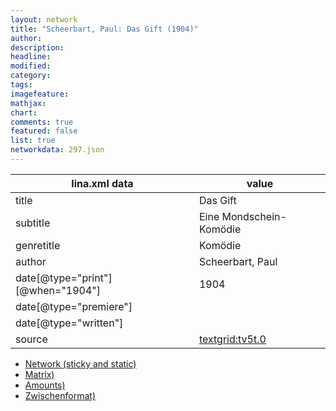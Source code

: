 ```yaml
---
layout: network
title: "Scheerbart, Paul: Das Gift (1904)"
author:
description:
headline:
modified:
category:
tags:
imagefeature: 
mathjax: 
chart: 
comments: true
featured: false
list: true
networkdata: 297.json
---
```

lina.xml data  | value
------------- | -------------
title|Das Gift
subtitle|Eine Mondschein-Komödie
genretitle|Komödie
author|Scheerbart, Paul
date[@type="print"][@when="1904"]|1904
date[@type="premiere"]|
date[@type="written"]|
source|[textgrid:tv5t.0](https://textgridlab.org/1.0/tgcrud-public/rest/textgrid:tv5t.0/data)



* [Network (sticky and static)](/linas/network297)
* [Matrix)](/linas/matrix297)
* [Amounts)](/linas/amount297)
* [Zwischenformat)](/linas/lina297 )
